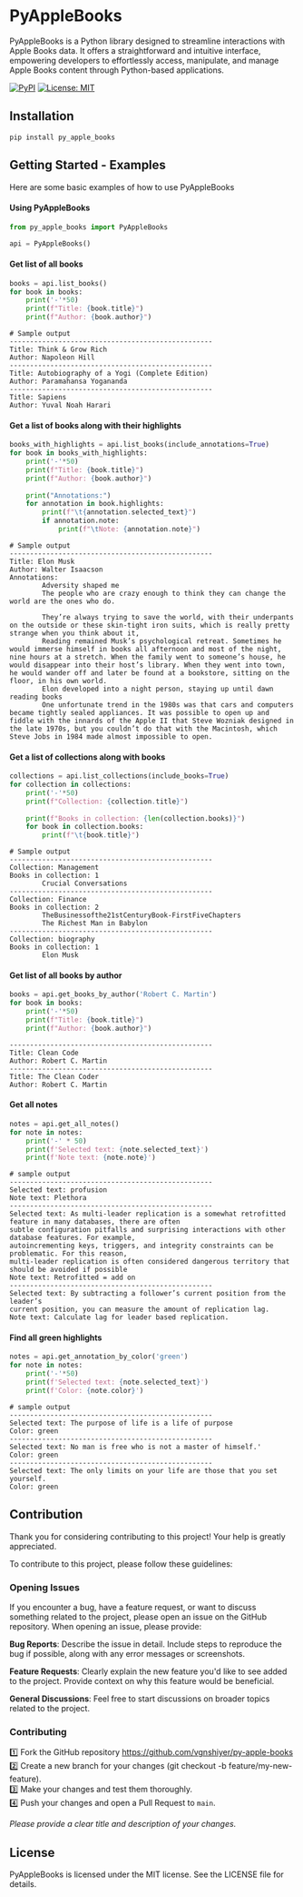 # PyAppleBooks

PyAppleBooks is a Python library designed to streamline interactions with Apple Books data. It offers a straightforward and intuitive interface, empowering developers to effortlessly access, manipulate, and manage Apple Books content through Python-based applications.

[![PyPI](https://img.shields.io/pypi/v/py_apple_books.svg)](https://pypi.org/project/py-apple-books/)
[![License: MIT](https://img.shields.io/badge/License-MIT-yellow.svg)](https://opensource.org/licenses/MIT)

## Installation

`pip install py_apple_books`

## Getting Started - Examples

Here are some basic examples of how to use PyAppleBooks

#### Using PyAppleBooks

```python
from py_apple_books import PyAppleBooks

api = PyAppleBooks()
```

#### Get list of all books

```python
books = api.list_books()
for book in books:
    print('-'*50)
    print(f"Title: {book.title}")
    print(f"Author: {book.author}")
```

```
# Sample output
--------------------------------------------------
Title: Think & Grow Rich
Author: Napoleon Hill
--------------------------------------------------
Title: Autobiography of a Yogi (Complete Edition)
Author: Paramahansa Yogananda
--------------------------------------------------
Title: Sapiens
Author: Yuval Noah Harari
```

#### Get a list of books along with their highlights 

```python
books_with_highlights = api.list_books(include_annotations=True)
for book in books_with_highlights:
    print('-'*50)
    print(f"Title: {book.title}")
    print(f"Author: {book.author}")
    
    print("Annotations:")
    for annotation in book.highlights:
        print(f"\t{annotation.selected_text}")
        if annotation.note:
            print(f"\tNote: {annotation.note}")
```

```
# Sample output
--------------------------------------------------
Title: Elon Musk
Author: Walter Isaacson
Annotations:
        Adversity shaped me
        The people who are crazy enough to think they can change the world are the ones who do.

        They’re always trying to save the world, with their underpants on the outside or these skin-tight iron suits, which is really pretty strange when you think about it,
        Reading remained Musk’s psychological retreat. Sometimes he would immerse himself in books all afternoon and most of the night, nine hours at a stretch. When the family went to someone’s house, he would disappear into their host’s library. When they went into town, he would wander off and later be found at a bookstore, sitting on the floor, in his own world.
        Elon developed into a night person, staying up until dawn reading books
        One unfortunate trend in the 1980s was that cars and computers became tightly sealed appliances. It was possible to open up and fiddle with the innards of the Apple II that Steve Wozniak designed in the late 1970s, but you couldn’t do that with the Macintosh, which Steve Jobs in 1984 made almost impossible to open.
```

#### Get a list of collections along with books

```python
collections = api.list_collections(include_books=True)
for collection in collections:
    print('-'*50)
    print(f"Collection: {collection.title}")
    
    print(f"Books in collection: {len(collection.books)}")
    for book in collection.books:
        print(f"\t{book.title}")
```

```
# Sample output
--------------------------------------------------
Collection: Management
Books in collection: 1
        Crucial Conversations
--------------------------------------------------
Collection: Finance
Books in collection: 2
        TheBusinessofthe21stCenturyBook-FirstFiveChapters
        The Richest Man in Babylon
--------------------------------------------------
Collection: biography
Books in collection: 1
        Elon Musk
```

#### Get list of all books by author

```python
books = api.get_books_by_author('Robert C. Martin')
for book in books:
    print('-'*50)
    print(f"Title: {book.title}")
    print(f"Author: {book.author}")
```

```
--------------------------------------------------
Title: Clean Code
Author: Robert C. Martin
--------------------------------------------------
Title: The Clean Coder
Author: Robert C. Martin
```

#### Get all notes

```python
notes = api.get_all_notes()
for note in notes:
    print('-' * 50)
    print(f'Selected text: {note.selected_text}')
    print(f'Note text: {note.note}')
```

```
# sample output
--------------------------------------------------
Selected text: profusion
Note text: Plethora
--------------------------------------------------
Selected text: As multi-leader replication is a somewhat retrofitted feature in many databases, there are often
subtle configuration pitfalls and surprising interactions with other database features. For example,
autoincrementing keys, triggers, and integrity constraints can be problematic. For this reason,
multi-leader replication is often considered dangerous territory that should be avoided if possible
Note text: Retrofitted = add on
--------------------------------------------------
Selected text: By subtracting a follower’s current position from the leader’s
current position, you can measure the amount of replication lag.
Note text: Calculate lag for leader based replication.
```

#### Find all green highlights

```python
notes = api.get_annotation_by_color('green')
for note in notes:
    print('-'*50)
    print(f'Selected text: {note.selected_text}')
    print(f'Color: {note.color}')
```

```
# sample output
--------------------------------------------------
Selected text: The purpose of life is a life of purpose
Color: green
--------------------------------------------------
Selected text: No man is free who is not a master of himself.'
Color: green
--------------------------------------------------
Selected text: The only limits on your life are those that you set yourself.
Color: green
```

## Contribution

Thank you for considering contributing to this project! Your help is greatly appreciated.

To contribute to this project, please follow these guidelines:

### Opening Issues
If you encounter a bug, have a feature request, or want to discuss something related to the project, please open an issue on the GitHub repository. When opening an issue, please provide:

**Bug Reports**: Describe the issue in detail. Include steps to reproduce the bug if possible, along with any error messages or screenshots.

**Feature Requests**: Clearly explain the new feature you'd like to see added to the project. Provide context on why this feature would be beneficial.

**General Discussions**: Feel free to start discussions on broader topics related to the project.

### Contributing

1️⃣ Fork the GitHub repository https://github.com/vgnshiyer/py-apple-books \
2️⃣ Create a new branch for your changes (git checkout -b feature/my-new-feature). \
3️⃣ Make your changes and test them thoroughly. \
4️⃣ Push your changes and open a Pull Request to `main`.

*Please provide a clear title and description of your changes.*

## License

PyAppleBooks is licensed under the MIT license. See the LICENSE file for details.